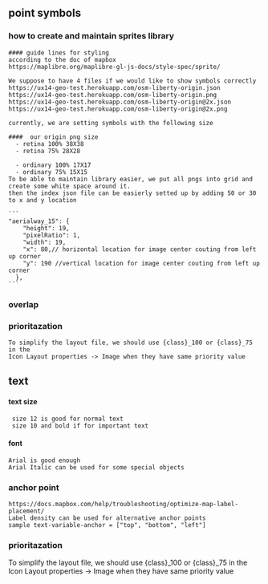 ## point symbols
  ### how to create and maintain sprites library
    #### guide lines for styling
    according to the doc of mapbox 
    https://maplibre.org/maplibre-gl-js-docs/style-spec/sprite/

    We suppose to have 4 files if we would like to show symbols correctly
    https://ux14-geo-test.herokuapp.com/osm-liberty-origin.json
    https://ux14-geo-test.herokuapp.com/osm-liberty-origin.png
    https://ux14-geo-test.herokuapp.com/osm-liberty-origin@2x.json
    https://ux14-geo-test.herokuapp.com/osm-liberty-origin@2x.png

    currently, we are setting symbols with the following size
    
    ####  our origin png size
      - retina 100% 38X38
      - retina 75% 28X28

      - ordinary 100% 17X17
      - ordinary 75% 15X15
    To be able to maintain library easier, we put all pngs into grid and create some white space around it.
    then the index json file can be easierly setted up by adding 50 or 30 to x and y location

    ```
    "aerialway_15": {
        "height": 19,   
        "pixelRatio": 1,
        "width": 19,
        "x": 80,// horizontal location for image center couting from left up corner
        "y": 190 //vertical location for image center couting from left up corner
      },
    ```
  ### overlap
  ### prioritazation 
    To simplify the layout file, we should use {class}_100 or {class}_75 in the 
    Icon Layout properties -> Image when they have same priority value
## text 
  #### text size
     size 12 is good for normal text
     size 10 and bold if for important text
  #### font
    Arial is good enough
    Arial Italic can be used for some special objects
  ### anchor point
    https://docs.mapbox.com/help/troubleshooting/optimize-map-label-placement/
    Label density can be used for alternative anchor points
    sample text-variable-anchor = ["top", "bottom", "left"]


### prioritazation 
  To simplify the layout file, we should use {class}_100 or {class}_75 in the 
  Icon Layout properties -> Image when they have same priority value
